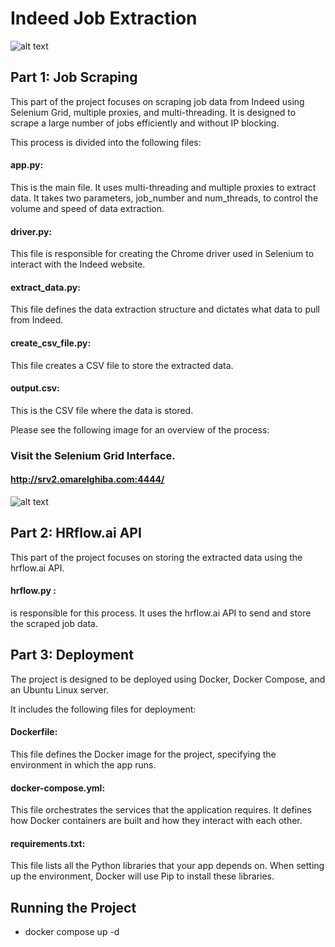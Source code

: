 # Indeed Job Extraction
![alt text](https://iili.io/H6LL26v.png)

## Part 1: Job Scraping
This part of the project focuses on scraping job data from Indeed using Selenium Grid, multiple proxies, and multi-threading. It is designed to scrape a large number of jobs efficiently and without IP blocking.

This process is divided into the following files:

#### app.py: 

This is the main file. It uses multi-threading and multiple proxies to extract data. It takes two parameters, job_number and num_threads, to control the volume and speed of data extraction.

#### driver.py: 

This file is responsible for creating the Chrome driver used in Selenium to interact with the Indeed website.

#### extract_data.py: 

This file defines the data extraction structure and dictates what data to pull from Indeed.

#### create_csv_file.py: 

This file creates a CSV file to store the extracted data.

#### output.csv: 

This is the CSV file where the data is stored.

Please see the following image for an overview of the process:

### Visit the Selenium Grid Interface.

#### http://srv2.omarelghiba.com:4444/

![alt text](https://iili.io/H6QEYDg.png)


## Part 2: HRflow.ai API
This part of the project focuses on storing the extracted data using the hrflow.ai API.

#### hrflow.py :

is responsible for this process. It uses the hrflow.ai API to send and store the scraped job data.

## Part 3: Deployment
The project is designed to be deployed using Docker, Docker Compose, and an Ubuntu Linux server.

It includes the following files for deployment:

#### Dockerfile: 

This file defines the Docker image for the project, specifying the environment in which the app runs.

#### docker-compose.yml: 

This file orchestrates the services that the application requires. It defines how Docker containers are built and how they interact with each other.

#### requirements.txt: 

This file lists all the Python libraries that your app depends on. When setting up the environment, Docker will use Pip to install these libraries.

## Running the Project

- docker compose up -d

